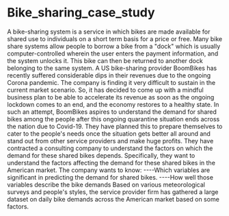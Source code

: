 # Bike_sharing_case_study

A bike-sharing system is a service in which bikes are made available for shared use to individuals on a short term basis for a price or free. Many bike share systems 
allow people to borrow a bike from a "dock" which is usually computer-controlled wherein the user enters the payment information, and the system unlocks it. This bike 
can then be returned to another dock belonging to the same system.
A US bike-sharing provider BoomBikes has recently suffered considerable dips in their revenues due to the ongoing Corona pandemic. The company is finding it very 
difficult to sustain in the current market scenario. So, it has decided to come up with a mindful business plan to be able to accelerate its revenue as soon as the 
ongoing lockdown comes to an end, and the economy restores to a healthy state. 
In such an attempt, BoomBikes aspires to understand the demand for shared bikes among the people after this ongoing quarantine situation ends across the nation due to 
Covid-19. They have planned this to prepare themselves to cater to the people's needs once the situation gets better all around and stand out from other service 
providers and make huge profits.
They have contracted a consulting company to understand the factors on which the demand for these shared bikes depends. Specifically, they want to understand the factors 
affecting the demand for these shared bikes in the American market. The company wants to know:
    ----Which variables are significant in predicting the demand for shared bikes.
    ----How well those variables describe the bike demands
Based on various meteorological surveys and people's styles, the service provider firm has gathered a large dataset on daily bike demands across the American market based
on some factors. 

